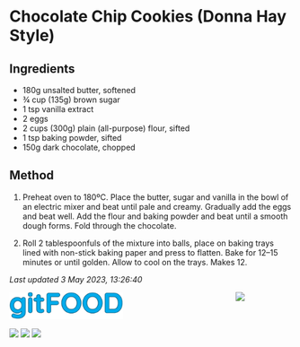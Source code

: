 # Chocolate Chip Cookies (Donna Hay Style)

## Ingredients

- 180g unsalted butter, softened
- ¾ cup (135g) brown sugar
- 1 tsp vanilla extract
- 2 eggs
- 2 cups (300g) plain (all-purpose) flour, sifted
- 1 tsp baking powder, sifted
- 150g dark chocolate, chopped

## Method

1. Preheat oven to 180ºC. Place the butter, sugar and vanilla in the bowl of an electric mixer and beat until pale and creamy. Gradually add the eggs and beat well. Add the flour and baking powder and beat until a smooth dough forms. Fold through the chocolate.

2. Roll 2 tablespoonfuls of the mixture into balls, place on baking trays lined with non-stick baking paper and press to flatten. Bake for 12–15 minutes or until golden. Allow to cool on the trays. Makes 12.

*Last updated 3 May 2023, 13:26:40*

<img src="../images/logo_sm.png" width="40%" />

<img src="https://profile-counter.glitch.me/gitfood_chocolatechipcookiesdonnahay/count.svg" width="20%" align="right" />

<img src="https://img.shields.io/badge/tag-dessert-blue.svg" /> <img src="https://img.shields.io/badge/tag-baked-blue.svg" /> <img src="https://img.shields.io/badge/tag-chocolate-blue.svg" /> 